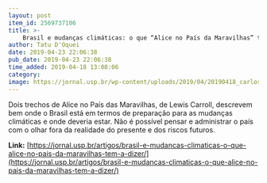 ```yaml
---
layout: post
item_id: 2569737106
title: >-
    Brasil e mudanças climáticas: o que “Alice no País da Maravilhas” tem a dizer?
author: Tatu D'Oquei
date: 2019-04-23 22:06:38
pub_date: 2019-04-23 22:06:38
time_added: 2019-04-18 13:08:06
category: 
image: https://jornal.usp.br/wp-content/uploads/2019/04/20190418_carlos-nobre.jpg
---
```


Dois trechos de Alice no País das Maravilhas, de Lewis Carroll, descrevem bem onde o Brasil está em termos de preparação para as mudanças climáticas e onde deveria estar. Não é possível pensar e administrar o país com o olhar fora da realidade do presente e dos riscos futuros.

**Link:** [https://jornal.usp.br/artigos/brasil-e-mudancas-climaticas-o-que-alice-no-pais-da-maravilhas-tem-a-dizer/](https://jornal.usp.br/artigos/brasil-e-mudancas-climaticas-o-que-alice-no-pais-da-maravilhas-tem-a-dizer/)

